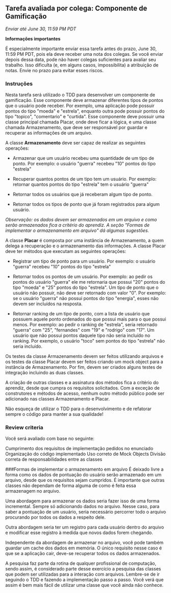 ## Tarefa avaliada por colega: Componente de Gamificação

_Enviar até June 30, 11:59 PM PDT_

**Informações importantes**

É especialmente importante enviar essa tarefa antes do prazo, June 30, 11:59 PM PDT, pois ela deve receber uma nota dos colegas. Se você enviar depois dessa data, pode não haver colegas suficientes para avaliar seu trabalho. Isso dificulta (e, em alguns casos, impossibilita) a atribuição de notas. Envie no prazo para evitar esses riscos.

### Instruções

Nesta tarefa será utilizado o TDD para desenvolver um componente de gamificação. Esse componente deve armazenar diferentes tipos de pontos que o usuário pode receber. Por exemplo, uma aplicação pode possuir pontos do tipo "moeda" e "estrela", enquanto outra pode possuir pontos do tipo "topico", "comentario" e "curtida". Esse componente deve possuir uma classe principal chamada Placar, onde deve ficar a lógica, e uma classe chamada Armazenamento, que deve ser responsável por guardar e recuperar as informações de um arquivo.

A classe **Armazenamento** deve ser capaz de realizar as seguintes operações:

- Armazenar que um usuário recebeu uma quantidade de um tipo de ponto. Por exemplo: o usuário "guerra" recebeu "10" pontos do tipo "estrela"

- Recuperar quantos pontos de um tipo tem um usuário. Por exemplo: retornar quantos pontos do tipo "estrela" tem o usuário "guerra"

- Retornar todos os usuários que já receberam algum tipo de ponto.

- Retornar todos os tipos de ponto que já foram registrados para algum usuário.

_Observação: os dados devem ser armazenados em um arquivo e como serão armazenados fica a critério do aprendiz. A seção "Formas de implementar o armazenamento em arquivo" dá algumas sugestões._

A classe **Placar** é composta por uma instância de Armazenamento, a quem delega a recuperação e o armazenamento das informações. A classe Placar deve ter métodos que executam as seguintes operações:

- Registrar um tipo de ponto para um usuário. Por exemplo: o usuário "guerra" recebeu "10" pontos do tipo "estrela"

- Retornar todos os pontos de um usuário. Por exemplo: ao pedir os pontos do usuário "guerra" ele me retornaria que possui "20" pontos do tipo "moeda" e "25" pontos do tipo "estrela". Um tipo de ponto que o usuário não possuir, não deve ser retornado com valor "0". Por exemplo: se o usuário "guerra" não possui pontos do tipo "energia", esses não devem ser incluídos na resposta.

- Retornar ranking de um tipo de ponto, com a lista de usuário que possuem aquele ponto ordenados do que possui mais para o que possui menos. Por exemplo: ao pedir o ranking de "estrela", seria retornado "guerra" com "25", "fernandes" com "19" e "rodrigo" com "17". Um usuário que não possui pontos daquele tipo não seria incluído no ranking. Por exemplo, o usuário "toco" sem pontos do tipo "estrela" não seria incluído.

Os testes da classe Armazenamento devem ser feitos utilizando arquivos e os testes da classe Placar devem ser feitos criando um mock object para a instância de Armazenamento. Por fim, devem ser criados alguns testes de integração incluindo as duas classes.

A criação de outras classes e a assinatura dos métodos fica a critério do aprendiz, desde que cumpra os requisitos solicitados. Com a exceção de construtores e métodos de acesso, nenhum outro método público pode ser adicionado nas classes Armazenamento e Placar.

Não esqueça de utilizar o TDD para o desenvolvimento e de refatorar sempre o código para manter a sua qualidade!

### Review criteria 

Você será avaliado com base no seguinte:

Cumprimento dos requisitos de implementação pedidos no enunciado
Organização do código implementado
Uso correto de Mock Objects
Divisão correta de responsabilidades entre as classes

###Formas de implementar o armazenamento em arquivo 
É deixado livre a forma como os dados de pontuação do usuário serão armazenado em um arquivo, desde que os requisitos sejam cumpridos. É importante que outras classes não dependam de forma alguma de como é feita essa armazenagem no arquivo.

Uma abordagem para armazenar os dados seria fazer isso de uma forma incremental. Sempre só adicionando dados no arquivo. Nesse caso, para saber a pontuação de um usuário, seria necessário percorrer todo o arquivo procurando por todos os dados a respeito dele.

Outra abordagem seria ter um registro para cada usuário dentro do arquivo e modificar esse registro à medida que novos dados forem chegando.

Independente da abordagem de armazenar no arquivo, você pode também guardar um cache dos dados em memória. O único requisito nesse caso é que se a aplicação cair, deve-se recuperar todos os dados armazenados.

A pesquisa faz parte da rotina de qualquer profissional de computação, sendo assim, é considerado parte desse exercício a pesquisa das classes que podem ser utilizadas para a interação com arquivos. Lembre-se de ir seguindo o TDD e fazendo a implementação passo a passo. Você verá que assim é bem mais fácil de utilizar uma classe que você ainda não conhece.
